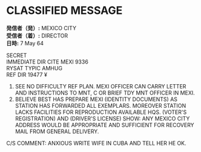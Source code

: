 # CLASSIFIED MESSAGE

**発信者（発）:** MEXICO CITY  
**受信者（着）:** DIRECTOR  
**日時:** 7 May 64  

SECRET  
IMMEDIATE DIR CITE MEXI 9336  
RYSAT TYPIC AMHUG  
REF DIR 19477 ¥  

1. SEE NO DIFFICULTY REF PLAN. MEXI OFFICER CAN CARRY LETTER AND INSTRUCTIONS TO MNT, C OR BRIEF TDY MNT OFFICER IN MEXI.  
2. BELIEVE BEST HAS PREPARE MEXI (IDENTITY DOCUMENTS) AS STATION HAS FORWARDED ALL EXEMPLARS. MOREOVER STATION LACKS FACILITIES FOR REPRODUCTION AVAILABLE HQS. (VOTER'S REGISTRATION) AND (DRIVER'S LICENSE) SHOW: ANY MEXICO CITY ADDRESS WOULD BE APPROPRIATE AND SUFFICIENT FOR RECOVERY MAIL FROM GENERAL DELIVERY.  

C/S COMMENT: ANXIOUS WRITE WIFE IN CUBA AND TELL HER HE OK.